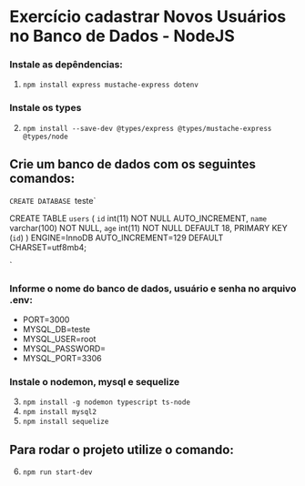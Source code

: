 # Exercício cadastrar Novos Usuários no Banco de Dados - NodeJS

### Instale as depêndencias:
1. `npm install express mustache-express dotenv`


### Instale os types
2. `npm install --save-dev @types/express @types/mustache-express @types/node`

## Crie um banco de dados com os seguintes comandos:
`CREATE DATABASE `teste`

CREATE TABLE `users` (
  `id` int(11) NOT NULL AUTO_INCREMENT,
  `name` varchar(100) NOT NULL,
  `age` int(11) NOT NULL DEFAULT 18,
  PRIMARY KEY (`id`)
) ENGINE=InnoDB AUTO_INCREMENT=129 DEFAULT CHARSET=utf8mb4;

`

### Informe o nome do banco de dados, usuário e senha no arquivo .env:
- PORT=3000
- MYSQL_DB=teste
- MYSQL_USER=root
- MYSQL_PASSWORD=
- MYSQL_PORT=3306


### Instale o nodemon, mysql e sequelize

3. `npm install -g nodemon typescript ts-node`
4. `npm install mysql2`
5. `npm install sequelize`

## Para rodar o projeto utilize o comando:

6. `npm run start-dev`

